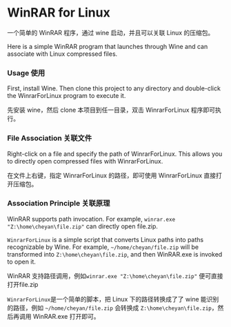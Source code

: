# WinRAR for Linux

一个简单的 WinRAR 程序，通过 wine 启动，并且可以关联 Linux 的压缩包。

Here is a simple WinRAR program that launches through Wine and can associate with Linux compressed files.

### Usage 使用

First, install Wine. Then clone this project to any directory and double-click the WinrarForLinux program to execute it.

先安装 wine，然后 clone 本项目到任一目录，双击 WinrarForLinux 程序即可执行。

### File Association 关联文件

Right-click on a file and specify the path of WinrarForLinux. This allows you to directly open compressed files with WinrarForLinux.

在文件上右键，指定 WinrarForLinux 的路径，即可使用 WinrarForLinux 直接打开压缩包。

### Association Principle 关联原理

WinRAR supports path invocation. For example, `winrar.exe "Z:\home\cheyan\file.zip"` can directly open file.zip.

`WinrarForLinux` is a simple script that converts Linux paths into paths recognizable by Wine. For example, `~/home/cheyan/file.zip` will be transformed into `Z:\home\cheyan\file.zip`, and then WinRAR.exe is invoked to open it.

WinRAR 支持路径调用，例如`winrar.exe "Z:\home\cheyan\file.zip"` 便可直接打开file.zip

`WinrarForLinux`是一个简单的脚本，把 Linux 下的路径转换成了了 wine 能识别的路径，例如 `~/home/cheyan/file.zip` 会转换成 `Z:\home\cheyan\file.zip`，然后再调用 WinRAR.exe 打开即可。